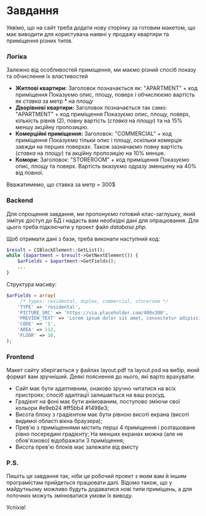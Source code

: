 # Завдання

Уявімо, що на сайт треба додати нову сторінку за готовим макетом, що має виводити для користувача наявні у продажу квартири та приміщення різних типів.

### Логіка

Залежно від особливостей приміщення, ми маємо різний спосіб показу та обчислення їх властивостей

  - **Житлові квартири:** 
  Заголовок позначається як: "APARTMENT" + код приміщення
  Показуємо опис, площу, поверх і обчислюємо вартість як *ставка* за метр * на *площу*
  - **Дворівневі квартири:** 
  Заголовок позначається так само: "APARTMENT" + код приміщення
  Показуємо опис, площу, поверх, кількість рівнів (2), повну вартість (*ставка* на *площу*) та на 15% меншу акційну пропозицію.
  - **Комерційні приміщення:** 
  Заголовок: "COMMERCIAL" + код приміщення
  Показуємо тільки опис і площу, оскільки комерція завжди на перших поверхах. Також зазначаємо повну вартість (*ставка* на *площу*) та акційну пропозицію на 10% менше.
  - **Комори:** 
  Заголовок: "STOREROOM" + код приміщення
  Показуємо опис, площу та поверх. Вартість вказуємо одразу зменшену на 40% від повної.

Вважатимемо, що ставка за метр = 300$

### Backend

Для спрощення завдання, ми пропонуємо готовий клас-заглушку, який зімітує доступ до БД і надасть вам необхідні дані для опрацювання. Для цього треба підключити у проект файл *database.php*.

Щоб отримати дані з бази, треба виконати наступний код:
```php
$result = CIBlockElement::GetList();
while ($apartment = $result->GetNextElement()) { 
    $arFields = $apartment->GetFields();
    ...
}
```

Структура масиву:
```php
$arFields = array(
     /* types: residental, duplex, commercial, storeroom */
    'TYPE' => 'residental',
    'PICTURE_SRC' => 'https://via.placeholder.com/400x300',
    'PREVIEW_TEXT' => 'Lorem ipsum dolor sit amet, consectetur adipiscing elit.',
    'CODE' => '1',
    'AREA' => 112,
    'FLOOR' => 10,
);
```

### Frontend

Макет сайту зберігається у файлах layout.pdf та layout.psd на вибір, який формат вам зручніший. 
Деякі пояснення до нього, які варто врахувати:

  - Сайт має бути адаптивним, онаково зручно читатися на всіх пристроях; спосіб адаптації залишається на ваш розсуд.
  - Градієнт на фоні має бути анімованим, поступово зміючи свої кольори #e9eb24 #ff5bb4 #1498e3;
  - Висота блоку з градієнтом має бути рівною висоті екрана (висоті видимої області вікна браузера);
  - Прев'ю з приміщеннями містить перші 4 приміщення і розташоване рівно посередині градієнту; На менших екранах можна (але не обов'язково) відображати 3 приміщення;
  - Висота прев'ю блоків має залежати від вмісту

### P.S.

Пишіть це завдання так, ніби це робочий проект з яким вам й іншим програмістам прийдеться працювати далі. Відомо також, що у майдутньому можливо будуть додаватися нові типи приміщень, а для поточних можуть змінюватися умови їх виводу.

Успіхів!
